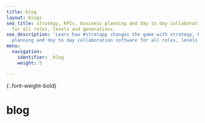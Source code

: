 ```yaml
---
title: blog
layout: blogs
seo_title: strategy, KPIs, business planning and day to day collaboration software
  for all roles, levels and generations
seo_description: 'Learn how #stratapp changes the game with strategy, KPIs, business
  planning and day to day collaboration software for all roles, levels and generations.'
menu:
  navigation:
    identifier: _blog
    weight: 5

---
```

{:.font-weight-bold}

# blog